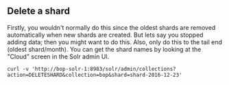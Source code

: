 
Delete a shard
--------------

Firstly, you wouldn't normally do this since the oldest shards are removed
automatically when new shards are created. But lets say you stopped adding data; then you might want to do this.
Also, only do this to the tail end (oldest shard/month). You can get the shard
names by looking at the "Cloud" screen in the Solr admin UI.

    curl -v 'http://bop-solr-1:8983/solr/admin/collections?action=DELETESHARD&collection=bop&shard=shard-2016-12-23'